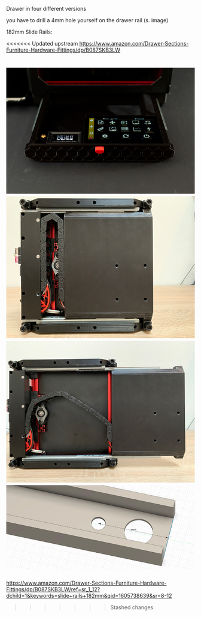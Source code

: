 Drawer in four different versions


you have to drill a 4mm hole yourself on the drawer rail (s. image)

182mm Slide Rails:

<<<<<<< Updated upstream
https://www.amazon.com/Drawer-Sections-Furniture-Hardware-Fittings/dp/B087SKB3LW

![Image 1](Images/1.jpg)
![Image 2](Images/2.jpg)
![Image 3](Images/3.jpg)
![Image 4](Images/4.jpg)
=======
https://www.amazon.com/Drawer-Sections-Furniture-Hardware-Fittings/dp/B087SKB3LW/ref=sr_1_12?dchild=1&keywords=slide+rails+182mm&qid=1605738639&sr=8-12
>>>>>>> Stashed changes
